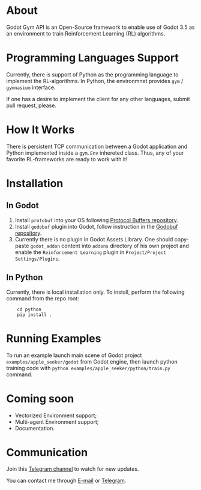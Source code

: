 # About
Godot Gym API is an Open-Source framework to enable use of Godot 3.5 as an environment to train Reinforcement Learning (RL) algorithms.

# Programming Languages Support
Currently, there is support of Python as the programming language to implement the RL-algorithms. In Python, the environmnet provides `gym` / `gymnasium` interface.

If one has a desire to implement the client for any other languages, submit pull request, please.

# How It Works
There is persistent TCP communication between a Godot application and Python implemented inside a `gym.Env` inhereted class. Thus, any of your favorite RL-frameworks are ready to work with it!

# Installation
## In Godot
1. Install `protobuf` into your OS following [Protocol Buffers repository](https://github.com/protocolbuffers/protobuf/releases).
2. Install `godobuf` plugin into Godot, follow instruction in the [Godobuf repository](https://github.com/oniksan/godobuf).
3. Currently there is no plugin in Godot Assets Library. One should copy-paste `godot_addon` content into `addons` directory of his own project and enable the `Reinforcement Learning` plugin in `Project/Project Settings/Plugins`.
## In Python
Currently, there is local installation only. To install, perform the following command from the repo root:
```
    cd python
    pip install .
```

# Running Examples
To run an example launch main scene of Godot project `examples/apple_seeker/godot` from Godot engine, then launch python training code with `python examples/apple_seeker/python/train.py ` command.

# Coming soon
* Vectorized Environment support;
* Multi-agent Environment support;
* Documentation.

# Communication
Join this [Telegram channel](https://t.me/godot_rl) to watch for new updates.

You can contact me through [E-mail](chernyakonstantin@gmail.com) or [Telegram](https://t.me/kainrehck).
